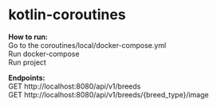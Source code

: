 # kotlin-coroutines
**How to run:**
</br>
Go to the coroutines/local/docker-compose.yml </br>
Run docker-compose </br>
Run project </br>

**Endpoints:** </br>
GET http://localhost:8080/api/v1/breeds </br>
GET http://localhost:8080/api/v1/breeds/{breed_type}/image </br>
